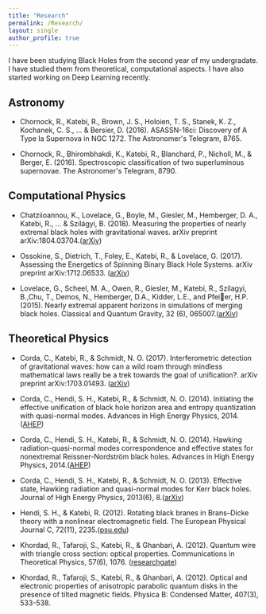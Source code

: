 ```yaml
---
title: "Research"
permalink: /Research/
layout: single
author_profile: true
---
```

I have been studying Black Holes from the second year of my undergradate. I have studied them from theoretical, computational aspects. I have also started working on Deep Learning recently.
 
## Astronomy
* Chornock, R., Katebi, R., Brown, J. S., Holoien, T. S., Stanek, K. Z., Kochanek, C. S., ... & Bersier, D. (2016). ASASSN-16ci: Discovery of A Type Ia Supernova in NGC 1272. The Astronomer's Telegram, 8765.

* Chornock, R., Bhirombhakdi, K., Katebi, R., Blanchard, P., Nicholl, M., & Berger, E. (2016). Spectroscopic classification of two superluminous supernovae. The Astronomer's Telegram, 8790.

## Computational Physics
* Chatziioannou, K., Lovelace, G., Boyle, M., Giesler, M., Hemberger, D. A., Katebi, R., ... & Szilágyi, B. (2018). Measuring the properties of nearly extremal black holes with gravitational waves. arXiv preprint arXiv:1804.03704.([arXiv](https://arxiv.org/pdf/1804.03704.pdf))

* Ossokine, S., Dietrich, T., Foley, E., Katebi, R., & Lovelace, G. (2017). Assessing the Energetics of Spinning Binary Black Hole Systems. arXiv preprint arXiv:1712.06533. ([arXiv](https://arxiv.org/pdf/1712.06533.pdf))

* Lovelace, G., Scheel, M. A., Owen, R., Giesler, M., Katebi, R., Szilagyi, B.,Chu, T., Demos, N., Hemberger, D.A., Kidder,
L.E., and Pfeier, H.P. (2015). Nearly extremal apparent horizons in simulations of merging black holes. Classical and Quantum Gravity, 32 (6), 065007.([arXiv](https://arxiv.org/pdf/1411.7297.pdf))

## Theoretical Physics
* Corda, C., Katebi, R., & Schmidt, N. O. (2017). Interferometric detection of gravitational waves: how can a wild roam through mindless mathematical laws really be a trek towards the goal of unification?. arXiv preprint arXiv:1703.01493. ([arXiv](https://arxiv.org/pdf/1703.01493))

* Corda, C., Hendi, S. H., Katebi, R., & Schmidt, N. O. (2014). Initiating the effective unification of black hole horizon area and entropy quantization with quasi-normal modes. Advances in High Energy Physics, 2014.([AHEP](http://downloads.hindawi.com/journals/ahep/2014/530547.pdf))

* Corda, C., Hendi, S. H., Katebi, R., & Schmidt, N. O. (2014). Hawking radiation-quasi-normal modes correspondence and effective states for nonextremal Reissner-Nordström black holes. Advances in High Energy Physics, 2014.([AHEP](http://downloads.hindawi.com/journals/ahep/2014/527874.pdf))

* Corda, C., Hendi, S. H., Katebi, R., & Schmidt, N. O. (2013). Effective state, Hawking radiation and quasi-normal modes for Kerr black holes. Journal of High Energy Physics, 2013(6), 8.([arXiv](https://arxiv.org/pdf/1305.3710))

* Hendi, S. H., & Katebi, R. (2012). Rotating black branes in Brans–Dicke theory with a nonlinear electromagnetic field. The European Physical Journal C, 72(11), 2235.([psu.edu](http://citeseerx.ist.psu.edu/viewdoc/download?doi=10.1.1.269.6993&rep=rep1&type=pdf))

* Khordad, R., Tafaroji, S., Katebi, R., & Ghanbari, A. (2012). Quantum wire with triangle cross section: optical properties. Communications in Theoretical Physics, 57(6), 1076. ([researchgate](https://www.researchgate.net/profile/Reza_Katebi2/publication/254497062_Quantum_Wire_with_Triangle_Cross_Section_Optical_Properties/links/00b7d5357ea2822487000000.pdf))

* Khordad, R., Tafaroji, S., Katebi, R., & Ghanbari, A. (2012). Optical and electronic properties of anisotropic parabolic quantum disks in the presence of tilted magnetic fields. Physica B: Condensed Matter, 407(3), 533-538.
